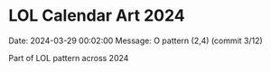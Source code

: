 # LOL Calendar Art 2024

Date: 2024-03-29 00:02:00
Message: O pattern (2,4) (commit 3/12)

Part of LOL pattern across 2024
